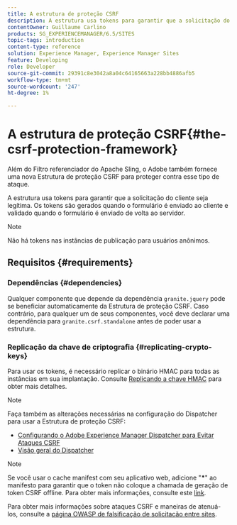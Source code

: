 ```yaml
---
title: A estrutura de proteção CSRF
description: A estrutura usa tokens para garantir que a solicitação do cliente seja legítima
contentOwner: Guillaume Carlino
products: SG_EXPERIENCEMANAGER/6.5/SITES
topic-tags: introduction
content-type: reference
solution: Experience Manager, Experience Manager Sites
feature: Developing
role: Developer
source-git-commit: 29391c8e3042a8a04c64165663a228bb4886afb5
workflow-type: tm+mt
source-wordcount: '247'
ht-degree: 1%

---
```


# A estrutura de proteção CSRF{#the-csrf-protection-framework}

Além do Filtro referenciador do Apache Sling, o Adobe também fornece uma nova Estrutura de proteção CSRF para proteger contra esse tipo de ataque.

A estrutura usa tokens para garantir que a solicitação do cliente seja legítima. Os tokens são gerados quando o formulário é enviado ao cliente e validado quando o formulário é enviado de volta ao servidor.

>[!NOTE]
>
>Não há tokens nas instâncias de publicação para usuários anônimos.

## Requisitos {#requirements}

### Dependências {#dependencies}

Qualquer componente que depende da dependência `granite.jquery` pode se beneficiar automaticamente da Estrutura de proteção CSRF. Caso contrário, para qualquer um de seus componentes, você deve declarar uma dependência para `granite.csrf.standalone` antes de poder usar a estrutura.

### Replicação da chave de criptografia {#replicating-crypto-keys}

Para usar os tokens, é necessário replicar o binário HMAC para todas as instâncias em sua implantação. Consulte [Replicando a chave HMAC](/help/sites-administering/encapsulated-token.md#replicating-the-hmac-key) para obter mais detalhes.

>[!NOTE]
>
>Faça também as alterações necessárias na configuração do Dispatcher para usar a Estrutura de proteção CSRF:
>
>* [Configurando o Adobe Experience Manager Dispatcher para Evitar Ataques CSRF](https://experienceleague.adobe.com/en/docs/experience-manager-dispatcher/using/configuring/configuring-dispatcher-to-prevent-csrf)
>* [Visão geral do Dispatcher](https://experienceleague.adobe.com/pt-br/docs/experience-manager-dispatcher/using/dispatcher)

>[!NOTE]
>
>Se você usar o cache manifest com seu aplicativo web, adicione &quot;**&ast;**&quot; ao manifesto para garantir que o token não coloque a chamada de geração de token CSRF offline. Para obter mais informações, consulte este [link](https://www.w3.org/TR/offline-webapps/).
>
>Para obter mais informações sobre ataques CSRF e maneiras de atenuá-los, consulte a [página OWASP de falsificação de solicitação entre sites](https://owasp.org/www-community/attacks/csrf).
